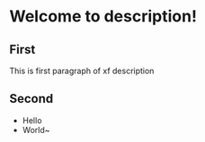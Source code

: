# Welcome to description!
## First 
This is first paragraph of xf description
## Second
- Hello
- World~
